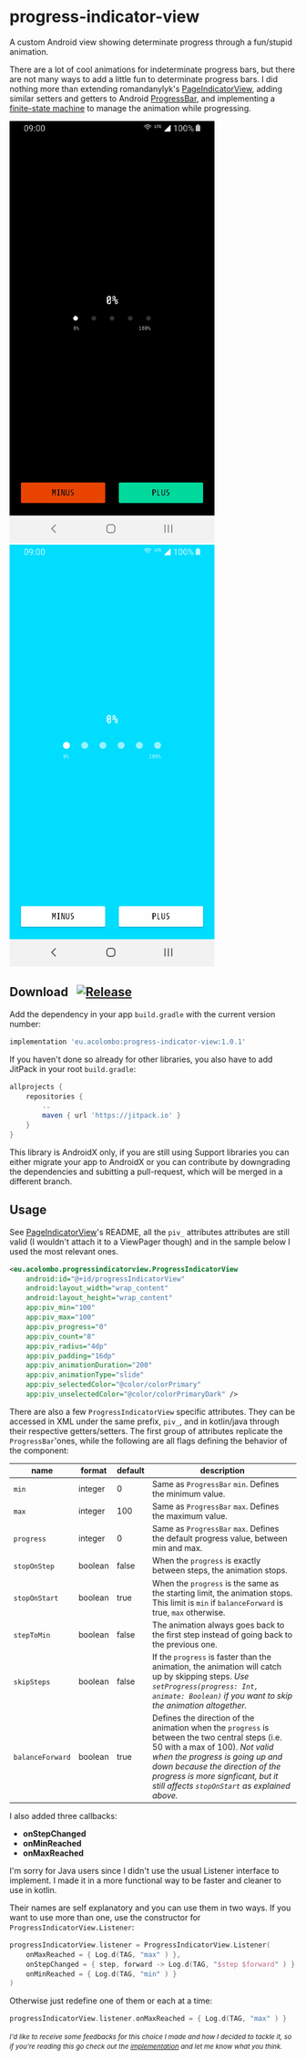 # progress-indicator-view
A custom Android view showing determinate progress through a fun/stupid animation.

There are a lot of cool animations for indeterminate progress bars, but there are not many ways to add a little fun to determinate progress bars. I did nothing more than extending romandanylyk's [PageIndicatorView](https://github.com/romandanylyk/PageIndicatorView), adding similar setters and getters to Android [ProgressBar](https://developer.android.com/reference/android/widget/ProgressBar), and implementing a [finite-state machine](https://en.wikipedia.org/wiki/Finite-state_machine) to manage the animation while progressing.

![exmaple Shenzen](docs/gifs/Progress_Indicator_View_Example_2019-07-03-09-41-26.gif)
![example Shenyang](docs/gifs/Progress_Indicator_View_Example_2019-07-03-09-42-41.gif)

## Download &nbsp; [![Release](https://jitpack.io/v/eu.acolombo/progress-indicator-view.svg)](https://jitpack.io/#eu.acolombo/progress-indicator-view)

Add the dependency in your app  `build.gradle` with the current version number: 

```gradle
implementation 'eu.acolombo:progress-indicator-view:1.0.1'
```

If you haven't done so already for other libraries, you also have to add JitPack in your root `build.gradle`:
```gradle
allprojects {
    repositories {
        ..
        maven { url 'https://jitpack.io' }
    }
}
```

This library is AndroidX only, if you are still using Support libraries you can either migrate your app to AndroidX or you can contribute by downgrading the dependencies and subitting a pull-request, which will be merged in a different branch.

## Usage

See [PageIndicatorView](https://github.com/romandanylyk/PageIndicatorView)'s README, all the `piv_` attributes attributes are still valid (I wouldn't attach it to a ViewPager though) and in the sample below I used the most relevant ones.

```xml
<eu.acolombo.progressindicatorview.ProgressIndicatorView
    android:id="@+id/progressIndicatorView"
    android:layout_width="wrap_content"
    android:layout_height="wrap_content"
    app:piv_min="100"
    app:piv_max="100"
    app:piv_progress="0"
    app:piv_count="8"
    app:piv_radius="4dp"
    app:piv_padding="16dp"
    app:piv_animationDuration="200"
    app:piv_animationType="slide"
    app:piv_selectedColor="@color/colorPrimary"
    app:piv_unselectedColor="@color/colorPrimaryDark" />
```

There are also a few `ProgressIndicatorView` specific attributes. They can be accessed in XML under the same prefix, `piv_`, and in kotlin/java through their respective getters/setters. The first group of attributes replicate the `ProgressBar`'ones, while the following are all flags defining the behavior of the component:

name             | format  | default | description
---------------- | ------- | ------- | ------------------
`min`            | integer | 0       | Same as `ProgressBar` `min`. Defines the minimum value.  
`max`            | integer | 100     | Same as `ProgressBar` `max`. Defines the maximum value.  
`progress`       | integer | 0       | Same as `ProgressBar` `max`. Defines the default progress value, between min and max.  
`stopOnStep`     | boolean | false   | When the `progress` is exactly between steps, the animation stops.
`stopOnStart`    | boolean | true    | When the `progress` is the same as the starting limit, the animation stops. This limit is `min` if `balanceForward` is true, `max` otherwise.
`stepToMin`      | boolean | false   | The animation always goes back to the first step instead of going back to the previous one.
`skipSteps`      | boolean | false   | If the `progress` is faster than the animation, the animation will catch up by skipping steps. *Use `setProgress(progress: Int, animate: Boolean)` if you want to skip the animation altogether.*
`balanceForward` | boolean | true    | Defines the direction of the animation when the `progress` is between the two central steps (i.e. 50 with a max of 100). *Not valid when the progress is going up and down because the direction of the progress is more signficant, but it still affects `stopOnStart` as explained above.*

I also added three callbacks:

- **onStepChanged**
- **onMinReached**
- **onMaxReached**

I'm sorry for Java users since I didn't use the usual Listener interface to implement. I made it in a more functional way to be faster and cleaner to use in kotlin.

Their names are self explanatory and you can use them in two ways. If you want to use more than one, use the constructor for `ProgressIndicatorView.Listener`:
```kotlin
progressIndicatorView.listener = ProgressIndicatorView.Listener(
    onMaxReached = { Log.d(TAG, "max" ) },
    onStepChanged = { step, forward -> Log.d(TAG, "$step $forward" ) },
    onMinReached = { Log.d(TAG, "min" ) }
)
```
Otherwise just redefine one of them or each at a time:
```kotlin
progressIndicatorView.listener.onMaxReached = { Log.d(TAG, "max" ) }
```
<small>*I'd like to receive some feedbacks for this choice I made and how I decided to tackle it, so if you're reading this go check out the [implementation](https://github.com/acolombo25/progress-indicator-view/blob/master/progress-indicator-view/src/main/java/eu/acolombo/progressindicatorview/ProgressIndicatorView.kt#L16) and let me know what you think.*</small>
